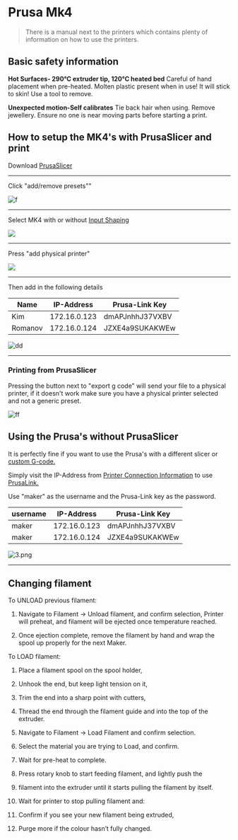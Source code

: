 # Prusa Mk4

> There is a manual next to the printers which contains plenty of information on how to use the printers.

## Basic safety information

**Hot Surfaces- 290°C extruder tip, 120°C heated bed**
Careful of hand placement when pre-heated.
Molten plastic present when in use! It will stick to skin! Use a tool to
remove.

**Unexpected motion-Self calibrates**
Tie back hair when using.
Remove jewellery.
Ensure no one is near moving parts before starting a print.

## How to setup the MK4's **with** PrusaSlicer and print

Download [PrusaSlicer](https://www.prusa3d.com/en/page/prusaslicer_424/?)

---

Click "add/remove presets""

![f](/images/3D-Printers/p4_add.png)

---

Select MK4 with or without [Input Shaping](https://help.prusa3d.com/article/input-shaper-mk4-xl-mini-_451816)

![](/images/3D-Printers/P4_1.png)

---

Press "add physical printer"

![](/images/3D-Printers/p4_physical.png)

---

Then add in the following details

| Name    | IP-Address   | Prusa-Link Key  |
| ------- | ------------ | --------------- |
| Kim     | 172.16.0.123 | dmAPJnhhJ37VXBV |
| Romanov | 172.16.0.124 | JZXE4a9SUKAKWEw |

![dd](/images/3D-Printers/P4_3.png)

---

### Printing from PrusaSlicer

Pressing the button next to "export g code" will send your file to a physical printer, if it doesn't work make sure you have a physical printer selected and not a generic preset.

![ff](/images/3D-Printers/P4_6.png)

## Using the Prusa's **without** PrusaSlicer

It is perfectly fine if you want to use the Prusa's with a different slicer or [custom G-code.](https://fullcontrol.xyz/)

Simply visit the IP-Address from [Printer Connection Information](#printer-connection-information) to use [PrusaLink.](https://help.prusa3d.com/guide/wi-fi-and-prusalink-setup-mk4-mk3-9-xl-mini-_413293#416077)

Use "maker" as the username and the Prusa-Link key as the password.

| username | IP-Address   | Prusa-Link Key  |
| -------- | ------------ | --------------- |
| maker    | 172.16.0.123 | dmAPJnhhJ37VXBV |
| maker    | 172.16.0.124 | JZXE4a9SUKAKWEw |

![3.png](/images/3D-Printers/P4_4.png)

---

## Changing filament

To UNLOAD previous filament:

1. Navigate to Filament → Unload filament, and confirm selection,
   Printer will preheat, and filament will be ejected once temperature
   reached.
   

2. Once ejection complete, remove the filament by hand and wrap the
   spool up properly for the next Maker.



To LOAD filament:

1. Place a filament spool on the spool holder,
   

2. Unhook the end, but keep light tension on it,
   

3. Trim the end into a sharp point with cutters,
   

4. Thread the end through the filament guide and into the top of the
   extruder.
   

5. Navigate to Filament → Load Filament and confirm selection.
   

6. Select the material you are trying to Load, and confirm.
   

7. Wait for pre-heat to complete.
   

8. Press rotary knob to start feeding filament, and lightly push the
   

9. filament into the extruder until it starts pulling the filament by itself.
   

10. Wait for printer to stop pulling filament and:
    

11. Confirm if you see your new filament being extruded,
    

12. Purge more if the colour hasn’t fully changed.
